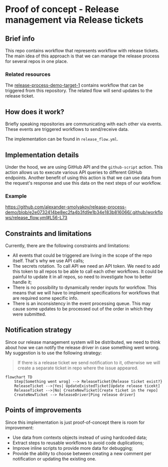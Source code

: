 # Proof of concept - Release management via Release tickets

## Brief info
This repo contains workflow that represents workflow with release tickets. The main idea of this approach is that we can manage the release process for several repos in one place.

### Related resources

The [release-process-demo-target-1](https://github.com/alexander-smolyakov/release-process-demo-target-1) contains workflow that can be triggered from this repository. The related flow will send updates to the release ticket. 

## How does it work?
Briefly speaking repositories are communicating with each other via events. These events are triggered workflows to send/receive data.

The implementation can be found in `release_flow.yml`.

## Implementation details

Under the hood, we are using GitHub API and the `github-script` action. This action allows us to execute various API queries to different GitHub endpoints. Another benefit of using this action is that we can use data from the request's response and use this data on the next steps of our workflow.

### Example

https://github.com/alexander-smolyakov/release-process-demo/blob/e2e0732414be8ec2fa4b3fd9e1b34e183b816066/.github/workflows/release_flow.yml#L56-L73

## Constraints and limitations

Currently, there are the following constraints and limitations:

- All events that could be triggered are living in the scope of the repo itself. That's why we use API calls;
- The secrets rotation. To call API we need an API token. We need to add this token to all repos to be able to call each other workflows. It could be painful to update it in all repos, so need to investigate how to better handle it;
- There is no possibility to dynamically render inputs for workflow. This means that we will have to implement specifications for workflows that are required some specific info.
- There is an inconsistency in the event processing queue. This may cause some updates to be processed out of the order in which they were submitted.

## Notification strategy

Since our release management system will be distributed, we need to think about how we can notify the release driver in case something went wrong. My suggestion is to use the following strategy:

> If there is a release ticket we send notification to it, otherwise we will create a separate ticket in repo where the issue appeared.

```mermaid
flowchart TD
    Step[Something went wrog] --> ReleaseTicket{Release ticket exist?}
    ReleaseTicket -->|Yes| UpdateExistedTicket[Update release ticekt]
    ReleaseTicket -->|No| CreateNewTicket[Create ticket in the repo]
    CreateNewTicket --> ReleaseDriver[Ping release driver]

```

## Points of improvements

Since this implementation is just proof-of-concept there is room for improvement:
- Use data from contexts objects instead of using hardcoded data;
- Extract steps to reusable workflows to avoid code duplications;
- Improve inline scripts to provide more data for debugging;
- Provide the ability to choose between creating a new comment per notification or updating the existing one.
